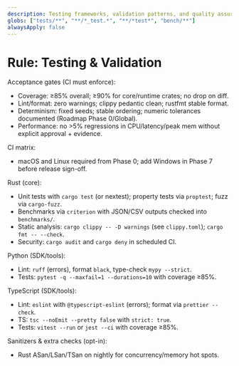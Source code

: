 ```yaml
---
description: Testing frameworks, validation patterns, and quality assurance standards
globs: ["tests/**", "**/*_test.*", "**/*test*", "bench/**"]
alwaysApply: false
---
```


# Rule: Testing & Validation

Acceptance gates (CI must enforce):
- Coverage: ≥85% overall; ≥90% for core/runtime crates; no drop on diff.
- Lint/format: zero warnings; clippy pedantic clean; rustfmt stable format.
- Determinism: fixed seeds; stable ordering; numeric tolerances documented (Roadmap Phase 0/Global).
- Performance: no >5% regressions in CPU/latency/peak mem without explicit approval + evidence.

CI matrix:
- macOS and Linux required from Phase 0; add Windows in Phase 7 before release sign-off.

Rust (core):
- Unit tests with `cargo test` (or nextest); property tests via `proptest`; fuzz via `cargo-fuzz`.
- Benchmarks via `criterion` with JSON/CSV outputs checked into `benchmarks/`.
- Static analysis: `cargo clippy -- -D warnings` (see `clippy.toml`); `cargo fmt -- --check`.
- Security: `cargo audit` and `cargo deny` in scheduled CI.

Python (SDK/tools):
- Lint: `ruff` (errors), format `black`, type-check `mypy --strict`.
- Tests: `pytest -q --maxfail=1 --durations=10` with coverage ≥85%.

TypeScript (SDK/tools):
- Lint: `eslint` with `@typescript-eslint` (errors); format via `prettier --check`.
- TS: `tsc --noEmit --pretty false` with `strict: true`.
- Tests: `vitest --run` or `jest --ci` with coverage ≥85%.

Sanitizers & extra checks (opt-in):
- Rust ASan/LSan/TSan on nightly for concurrency/memory hot spots.
